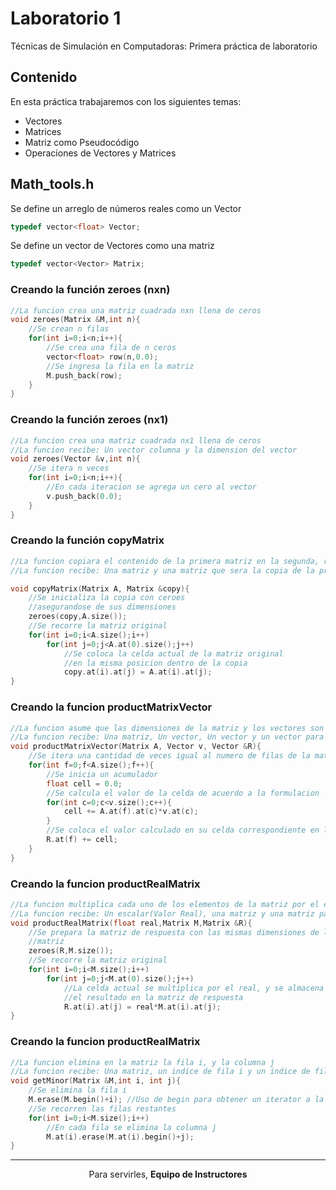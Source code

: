 # Laboratorio 1
Técnicas de Simulación en Computadoras: Primera práctica de laboratorio 

## Contenido
En esta práctica trabajaremos con los siguientes temas:

- Vectores
- Matrices
- Matriz como Pseudocódigo
- Operaciones de Vectores y Matrices

## Math_tools.h

Se define un arreglo de números reales como un Vector

```cpp
typedef vector<float> Vector;
```

Se define un vector de Vectores como una matriz

```cpp
typedef vector<Vector> Matrix;
```

### Creando la función zeroes (nxn)

```cpp
//La funcion crea una matriz cuadrada nxn llena de ceros
void zeroes(Matrix &M,int n){
    //Se crean n filas
    for(int i=0;i<n;i++){
        //Se crea una fila de n ceros
        vector<float> row(n,0.0);
        //Se ingresa la fila en la matriz
        M.push_back(row);
    }
}
```

### Creando la función zeroes (nx1)

```cpp
//La funcion crea una matriz cuadrada nx1 llena de ceros
//La funcion recibe: Un vector columna y la dimension del vector
void zeroes(Vector &v,int n){
    //Se itera n veces
    for(int i=0;i<n;i++){
        //En cada iteracion se agrega un cero al vector
        v.push_back(0.0);
    }
}

```
### Creando la función copyMatrix

```cpp
//La funcion copiara el contenido de la primera matriz en la segunda, respetando las posiiones.
//La funcion recibe: Una matriz y una matriz que sera la copia de la primera.

void copyMatrix(Matrix A, Matrix &copy){
    //Se inicializa la copia con ceroes
    //asegurandose de sus dimensiones
    zeroes(copy,A.size());
    //Se recorre la matriz original
    for(int i=0;i<A.size();i++)
        for(int j=0;j<A.at(0).size();j++)
            //Se coloca la celda actual de la matriz original
            //en la misma posicion dentro de la copia
            copy.at(i).at(j) = A.at(i).at(j);
}

```

### Creando la funcion productMatrixVector

```cpp
//La funcion asume que las dimensiones de la matriz y los vectores son las adecuadas para que la multiplicacion sea posible.
//La funcion recibe: Una matriz, Un vector, Un vector y un vector para la respuesta.
void productMatrixVector(Matrix A, Vector v, Vector &R){
    //Se itera una cantidad de veces igual al numero de filas de la matriz
    for(int f=0;f<A.size();f++){
        //Se inicia un acumulador
        float cell = 0.0;
        //Se calcula el valor de la celda de acuerdo a la formulacion
        for(int c=0;c<v.size();c++){
            cell += A.at(f).at(c)*v.at(c);
        }
        //Se coloca el valor calculado en su celda correspondiente en la respuesta
        R.at(f) += cell;
    }
}

```

### Creando la funcion productRealMatrix

```cpp
//La funcion multiplica cada uno de los elementos de la matriz por el escalar, ubicando los resultados en la matriz de respuesta.
//La funcion recibe: Un escalar(Valor Real), una matriz y una matriz para la respuesta.
void productRealMatrix(float real,Matrix M,Matrix &R){
    //Se prepara la matriz de respuesta con las mismas dimensiones de la
    //matriz
    zeroes(R,M.size());
    //Se recorre la matriz original
    for(int i=0;i<M.size();i++)
        for(int j=0;j<M.at(0).size();j++)
            //La celda actual se multiplica por el real, y se almacena
            //el resultado en la matriz de respuesta
            R.at(i).at(j) = real*M.at(i).at(j);
}

```

### Creando la funcion productRealMatrix

```cpp
//La funcion elimina en la matriz la fila i, y la columna j
//La funcion recibe: Una matriz, un indice de fila i y un indice de fila j.
void getMinor(Matrix &M,int i, int j){
    //Se elimina la fila i
    M.erase(M.begin()+i); //Uso de begin para obtener un iterator a la posicion de interes
    //Se recorren las filas restantes
    for(int i=0;i<M.size();i++)
        //En cada fila se elimina la columna j
        M.at(i).erase(M.at(i).begin()+j);
}

```

<hr>
<p align="center">Para servirles, <strong>Equipo de Instructores</strong> </p>

